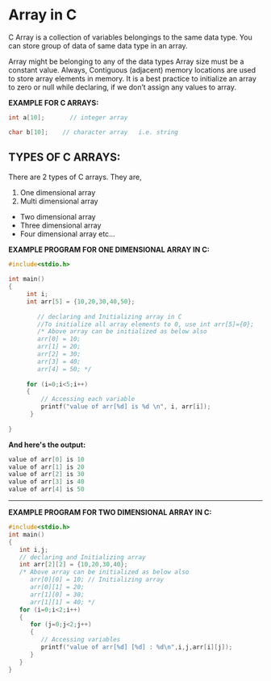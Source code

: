 # Array in C
C Array is a collection of variables belongings to the same data type. You can store group of data of same data type in an array.

Array might be belonging to any of the data types
Array size must be a constant value.
Always, Contiguous (adjacent) memory locations are used to store array elements in memory.
It is a best practice to initialize an array to zero or null while declaring, if we don’t assign any values to array.

**EXAMPLE FOR C ARRAYS:**
```c
int a[10];       // integer array
```
```c
char b[10];    // character array   i.e. string
```
## TYPES OF C ARRAYS:
There are 2 types of C arrays. They are,
1. One dimensional array
2. Multi dimensional array
  - Two dimensional array
  - Three dimensional array
  - Four dimensional array etc…
  
**EXAMPLE PROGRAM FOR ONE DIMENSIONAL ARRAY IN C:**
```c
#include<stdio.h> 
 
int main() 
{ 
     int i; 
     int arr[5] = {10,20,30,40,50}; 
    
        // declaring and Initializing array in C 
        //To initialize all array elements to 0, use int arr[5]={0}; 
        /* Above array can be initialized as below also 
        arr[0] = 10; 
        arr[1] = 20; 
        arr[2] = 30; 
        arr[3] = 40;
        arr[4] = 50; */
 
     for (i=0;i<5;i++) 
     { 
         // Accessing each variable
         printf("value of arr[%d] is %d \n", i, arr[i]); 
      } 
 
} 
```

**And here's the output:**
```c 
value of arr[0] is 10
value of arr[1] is 20
value of arr[2] is 30
value of arr[3] is 40
value of arr[4] is 50
```
---
**EXAMPLE PROGRAM FOR TWO DIMENSIONAL ARRAY IN C:**
```c 
#include<stdio.h>
int main()
{
   int i,j;
   // declaring and Initializing array
   int arr[2][2] = {10,20,30,40};
   /* Above array can be initialized as below also
      arr[0][0] = 10; // Initializing array
      arr[0][1] = 20;
      arr[1][0] = 30;
      arr[1][1] = 40; */
   for (i=0;i<2;i++)
   {
      for (j=0;j<2;j++)
      {
         // Accessing variables
         printf("value of arr[%d] [%d] : %d\n",i,j,arr[i][j]);
      }
   }
}
```
